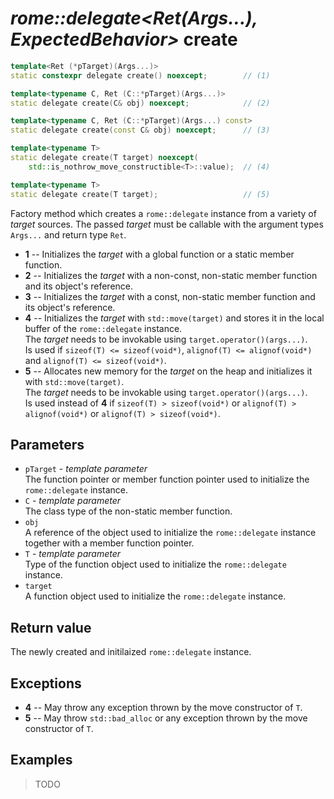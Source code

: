 # _rome::delegate<Ret(Args...), ExpectedBehavior>_ **create**

```cpp
template<Ret (*pTarget)(Args...)>
static constexpr delegate create() noexcept;        // (1)

template<typename C, Ret (C::*pTarget)(Args...)>
static delegate create(C& obj) noexcept;            // (2)

template<typename C, Ret (C::*pTarget)(Args...) const>
static delegate create(const C& obj) noexcept;      // (3)

template<typename T>
static delegate create(T target) noexcept(
    std::is_nothrow_move_constructible<T>::value);  // (4)

template<typename T>
static delegate create(T target);                   // (5)
```

Factory method which creates a `rome::delegate` instance from a variety of _target_ sources. The passed _target_ must be callable with the argument types `Args...` and return type `Ret`.

- **1** -- Initializes the _target_ with a global function or a static member function.
- **2** -- Initializes the _target_ with a non-const, non-static member function and its object's reference.
- **3** -- Initializes the _target_ with a const, non-static member function and its object's reference.
- **4** -- Initializes the _target_ with `std::move(target)` and stores it in the local buffer of the `rome::delegate` instance.  
  The _target_ needs to be invokable using `target.operator()(args...)`.  
  Is used if `sizeof(T) <= sizeof(void*)`, `alignof(T) <= alignof(void*)` and `alignof(T) <= sizeof(void*)`.
- **5** -- Allocates new memory for the _target_ on the heap and initializes it with `std::move(target)`.  
  The _target_ needs to be invokable using `target.operator()(args...)`.  
  Is used instead of **4** if `sizeof(T) > sizeof(void*)` or `alignof(T) > alignof(void*)` or `alignof(T) > sizeof(void*)`.

## Parameters

- `pTarget` - _template parameter_  
  The function pointer or member function pointer used to initialize the `rome::delegate` instance.
- `C` - _template parameter_  
  The class type of the non-static member function.
- `obj`  
  A reference of the object used to initialize the `rome::delegate` instance together with a member function pointer.
- `T` - _template parameter_  
  Type of the function object used to initialize the `rome::delegate` instance.
- `target`  
  A function object used to initialize the `rome::delegate` instance.

## Return value

The newly created and initilaized `rome::delegate` instance.

## Exceptions

- **4** -- May throw any exception thrown by the move constructor of `T`.
- **5** -- May throw `std::bad_alloc` or any exception thrown by the move constructor of `T`.

## Examples

> TODO
